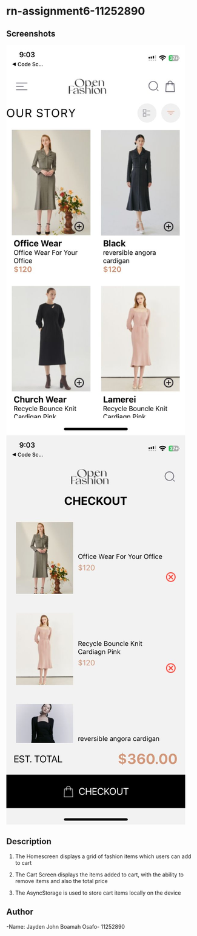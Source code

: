 # rn-assignment6-11252890

## Screenshots
![alt text](<Ecommerce-app/assets/WhatsApp Image 2024-07-03 at 21.00.12_e3d3fa98.jpg>)
![alt text](<Ecommerce-app/assets/WhatsApp Image 2024-07-03 at 21.00.13_a4af2b8d.jpg>)

## Description
1. The Homescreen displays a grid of fashion items which users can add to cart

2. The Cart Screen displays the items added to cart, with the ability to remove items and also the total price

3. The AsyncStorage is used to store cart items locally on the device 

## Author
-Name: Jayden John Boamah Osafo- 11252890
